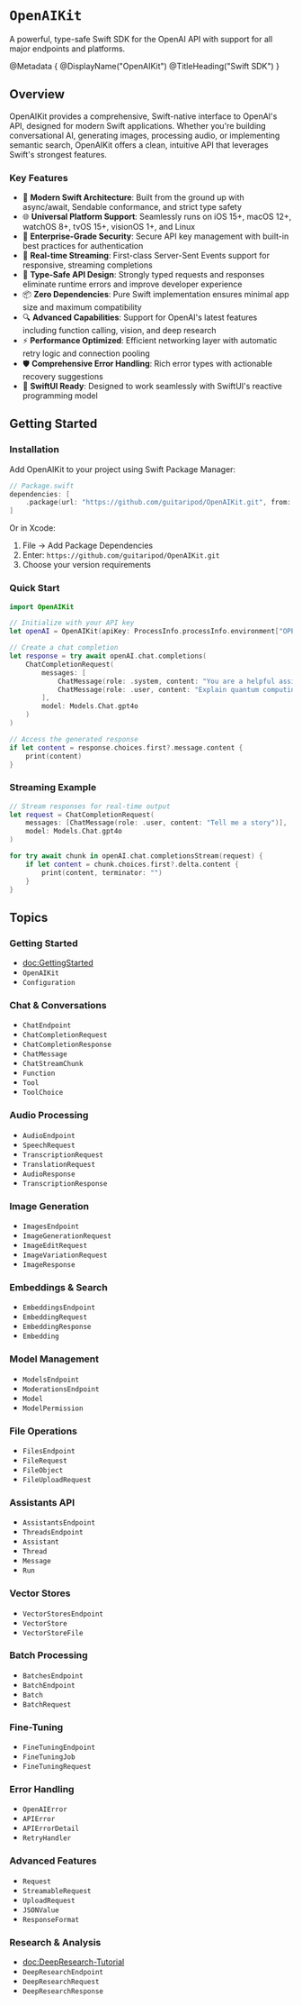 # ``OpenAIKit``

A powerful, type-safe Swift SDK for the OpenAI API with support for all major endpoints and platforms.

@Metadata {
    @DisplayName("OpenAIKit")
    @TitleHeading("Swift SDK")
}

## Overview

OpenAIKit provides a comprehensive, Swift-native interface to OpenAI's API, designed for modern Swift applications. Whether you're building conversational AI, generating images, processing audio, or implementing semantic search, OpenAIKit offers a clean, intuitive API that leverages Swift's strongest features.

### Key Features

- 🚀 **Modern Swift Architecture**: Built from the ground up with async/await, Sendable conformance, and strict type safety
- 🌐 **Universal Platform Support**: Seamlessly runs on iOS 15+, macOS 12+, watchOS 8+, tvOS 15+, visionOS 1+, and Linux
- 🔐 **Enterprise-Grade Security**: Secure API key management with built-in best practices for authentication
- 📡 **Real-time Streaming**: First-class Server-Sent Events support for responsive, streaming completions
- 🎯 **Type-Safe API Design**: Strongly typed requests and responses eliminate runtime errors and improve developer experience
- 📦 **Zero Dependencies**: Pure Swift implementation ensures minimal app size and maximum compatibility
- 🔍 **Advanced Capabilities**: Support for OpenAI's latest features including function calling, vision, and deep research
- ⚡ **Performance Optimized**: Efficient networking layer with automatic retry logic and connection pooling
- 🛡️ **Comprehensive Error Handling**: Rich error types with actionable recovery suggestions
- 📱 **SwiftUI Ready**: Designed to work seamlessly with SwiftUI's reactive programming model

## Getting Started

### Installation

Add OpenAIKit to your project using Swift Package Manager:

```swift
// Package.swift
dependencies: [
    .package(url: "https://github.com/guitaripod/OpenAIKit.git", from: "1.0.0")
]
```

Or in Xcode:
1. File → Add Package Dependencies
2. Enter: `https://github.com/guitaripod/OpenAIKit.git`
3. Choose your version requirements

### Quick Start

```swift
import OpenAIKit

// Initialize with your API key
let openAI = OpenAIKit(apiKey: ProcessInfo.processInfo.environment["OPENAI_API_KEY"] ?? "")

// Create a chat completion
let response = try await openAI.chat.completions(
    ChatCompletionRequest(
        messages: [
            ChatMessage(role: .system, content: "You are a helpful assistant."),
            ChatMessage(role: .user, content: "Explain quantum computing in simple terms.")
        ],
        model: Models.Chat.gpt4o
    )
)

// Access the generated response
if let content = response.choices.first?.message.content {
    print(content)
}
```

### Streaming Example

```swift
// Stream responses for real-time output
let request = ChatCompletionRequest(
    messages: [ChatMessage(role: .user, content: "Tell me a story")],
    model: Models.Chat.gpt4o
)

for try await chunk in openAI.chat.completionsStream(request) {
    if let content = chunk.choices.first?.delta.content {
        print(content, terminator: "")
    }
}
```

## Topics

### Getting Started
- <doc:GettingStarted>
- ``OpenAIKit``
- ``Configuration``

### Chat & Conversations
- ``ChatEndpoint``
- ``ChatCompletionRequest``
- ``ChatCompletionResponse``
- ``ChatMessage``
- ``ChatStreamChunk``
- ``Function``
- ``Tool``
- ``ToolChoice``

### Audio Processing
- ``AudioEndpoint``
- ``SpeechRequest``
- ``TranscriptionRequest``
- ``TranslationRequest``
- ``AudioResponse``
- ``TranscriptionResponse``

### Image Generation
- ``ImagesEndpoint``
- ``ImageGenerationRequest``
- ``ImageEditRequest``
- ``ImageVariationRequest``
- ``ImageResponse``

### Embeddings & Search
- ``EmbeddingsEndpoint``
- ``EmbeddingRequest``
- ``EmbeddingResponse``
- ``Embedding``

### Model Management
- ``ModelsEndpoint``
- ``ModerationsEndpoint``
- ``Model``
- ``ModelPermission``

### File Operations
- ``FilesEndpoint``
- ``FileRequest``
- ``FileObject``
- ``FileUploadRequest``

### Assistants API
- ``AssistantsEndpoint``
- ``ThreadsEndpoint``
- ``Assistant``
- ``Thread``
- ``Message``
- ``Run``

### Vector Stores
- ``VectorStoresEndpoint``
- ``VectorStore``
- ``VectorStoreFile``

### Batch Processing
- ``BatchesEndpoint``
- ``BatchEndpoint``
- ``Batch``
- ``BatchRequest``

### Fine-Tuning
- ``FineTuningEndpoint``
- ``FineTuningJob``
- ``FineTuningRequest``

### Error Handling
- ``OpenAIError``
- ``APIError``
- ``APIErrorDetail``
- ``RetryHandler``

### Advanced Features
- ``Request``
- ``StreamableRequest``
- ``UploadRequest``
- ``JSONValue``
- ``ResponseFormat``

### Research & Analysis
- <doc:DeepResearch-Tutorial>
- ``DeepResearchEndpoint``
- ``DeepResearchRequest``
- ``DeepResearchResponse``